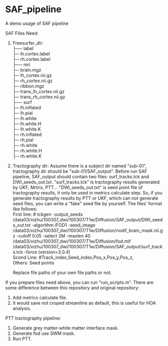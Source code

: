 # SAF_pipeline
A demo usage of SAF pipeline

SAF Files Need:
1. Freesurfer_dir:<br>
├── label<br>
      ├─ lh.cortex.label<br>
      ├─ rh.cortex.label<br>
├── mri<br>
      ├─ brain.mgz<br>
      ├─ lh_cortex.nii.gz<br>
    ├─ rh_cortex.nii.gz<br>
    ├─ ribbon.mgz<br>
    ├─ trans_lh_cortex.nii.gz<br>
    ├─ trans_rh_cortex.nii.gz<br>
├── surf<br>
    ├─ lh.inflated<br>
    ├─ lh.pial<br>
    ├─ lh.white<br>
    ├─ lh.white.H<br>
    ├─ lh.white.K<br>
    ├─ rh.inflated<br>
    ├─ rh.pial<br>
    ├─ rh.white<br>
    ├─ rh.white.H<br>
    ├─ rh.white.K<br>
2. Tractography dir:
   Assume there is a subject dir named "sub-01", tractography dir should be "sub-01/SAF_output". Before run SAF pipeline, SAF_output should contain two files: surf_tracks.tck and DWI_seeds_out.txt. "surf_tracks.tck" is tractography results generated by UKF, Mrtrix, PTT... "DWI_seeds_out.txt" is seed point file of tractography results, it only be used in metrics calculate step. So, if you generate tractography results by PTT or UKF, which can not generate seed files, you can write a "fake" seed file by yourself. The files'  format like follows:<br>
   First line: # tckgen -output_seeds /data03/xizhu/100307_dwi/100307/T1w/Diffusion/SAF_output/DWI_seeds_out.txt -algorithm iFOD1 -seed_image /data03/xizhu/100307_dwi/100307/T1w/Diffusion/nodif_brain_mask.nii.gz -cutoff 0.05 -select 2M -maxlen 40 /data03/xizhu/100307_dwi/100307/T1w/Diffusion/fod.mif /data03/xizhu/100307_dwi/100307/T1w/Diffusion/SAF_output/surf_tracks.tck -force  (version=3.0.4) <br>
   Scond Line: #Track_index,Seed_index,Pos_x,Pos_y,Pos_z,<br>
   Others: Seed points<br>

   Replace file paths of your own file paths or not.<br>

If you prepare files need above, you can run "run_scripts.m". There are some difference between this repository and original repository:<br>
1. Add metrics calculate file.<br>
2. It would save not croped streamline as default, this is useful for HOA analysis.<br>


PTT tractography pipeline:
1. Generate grey matter-white matter interface mask.<br>
2. Generate fod use SWM mask.<br>
3. Run PTT.<br>
